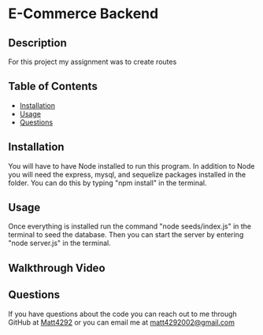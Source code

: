 # E-Commerce Backend
## Description
For this project my assignment was to create routes 

## Table of Contents
  * [Installation](#installation)
  * [Usage](#usage)
  * [Questions](#questions)

## Installation
You will have to have Node installed to run this program. In addition to Node you will need the express, mysql, and sequelize packages installed in the folder. You can do this by typing "npm install" in the terminal.

## Usage
Once everything is installed run the command "node seeds/index.js" in the terminal to seed the database. Then you can start the server by entering "node server.js" in the terminal.

## Walkthrough Video


## Questions
If you have questions about the code you can reach out to me through GitHub at [Matt4292](https://github.com/Matt4292)
or you can email me at [matt4292002@gmail.com](mailto:matt4292002@gmail.com)